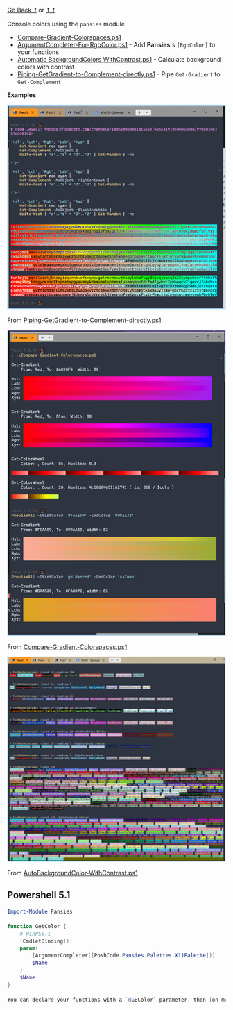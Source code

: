 [Go Back ⮥](./..) or [⮥ ⮥](./../../readme.md)

Console colors using the `pansies` module

- [Compare-Gradient-Colorspaces.ps1](./Compare-Gradient-Colorspaces.ps1)
- [ArgumentCompleter-For-RgbColor.ps1](./ArgumentCompleter-For-RgbColor.ps1) - Add **Pansies**'s `[RgbColor]` to your functions
- [Automatic BackgroundColors WithContrast.ps1](./AutoBackgroundColor-WithContrast.ps1) - Calculate background colors with contrast
- [Piping-GetGradient-to-Complement-directly.ps1](./Piping-GetGradient-to-Complement-directly.ps1) - Pipe `Get-Gradient` to `Get-Complement`


**Examples**

![img](./screenshot/Pipeline-HighContrast.png)

From [Piping-GetGradient-to-Complement-directly.ps1](./Piping-GetGradient-to-Complement-directly.ps1)

![img](./screenshot/Compare-Gradient-Colorspaces.png)

From [Compare-Gradient-Colorspaces.ps1](./Compare-Gradient-Colorspaces.ps1)

![img](./screenshot/AutoBackgroundColor-WithContrast.png)

From [AutoBackgroundColor-WithContrast.ps1](./AutoBackgroundColor-WithContrast.ps1)

## Powershell 5.1

```ps1
Import-Module Pansies

function GetColor { 
    # WinPS5.1
    [CmdletBinding()]
    param(
        [ArgumentCompleter([PoshCode.Pansies.Palettes.X11Palette])]
        $Name
    )
    $Name
}

You can declare your functions with a `RGBColor` parameter, then [on module load it will register the ArgumentCompleter for all commands with RGBColor parameters](https://github.com/PoshCode/Pansies/blob/45ff80a8f6b4ae52a4d7c36cbeb91ca93b8ed3d1/Source/Pansies.psd1#L80-L84)
 